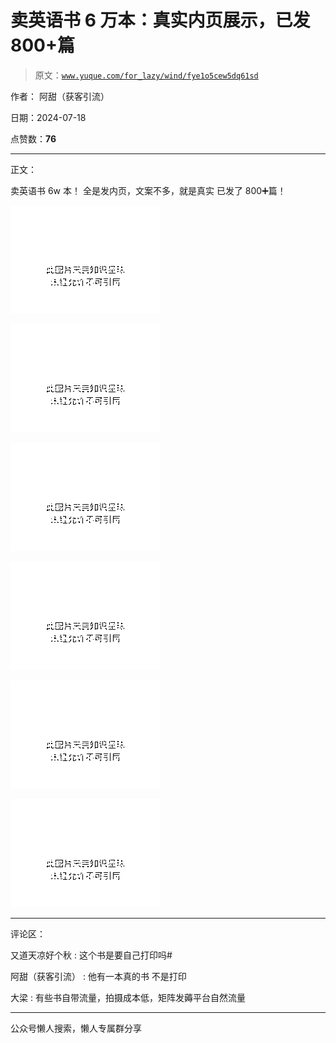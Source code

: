 # 卖英语书 6 万本：真实内页展示，已发 800+篇

> 原文：[`www.yuque.com/for_lazy/wind/fye1o5cew5dq61sd`](https://www.yuque.com/for_lazy/wind/fye1o5cew5dq61sd)

作者： 阿甜（获客引流）

日期：2024-07-18

点赞数：**76**

* * *

正文：

卖英语书 6w 本！ 全是发内页，文案不多，就是真实 已发了 800➕篇！

![](img/665d03f87a2699c6b57d45314607519b.png "None")

![](img/9e0879c13d3626062b1b27db6828fa01.png "None")

![](img/9ec8e9ec128bc2915b3d21542d2894e8.png "None")

![](img/a7fa2a17a812b7a622c892fbb5b967c5.png "None")

![](img/e8d8de502a5310ba118366e4f449f14c.png "None")

![](img/37f391a2eea2e09ea16a902de33316b0.png "None")

* * *

评论区：

又道天凉好个秋 : 这个书是要自己打印吗#

阿甜（获客引流） : 他有一本真的书 不是打印

大梁 : 有些书自带流量，拍摄成本低，矩阵发薅平台自然流量

* * *

公众号懒人搜索，懒人专属群分享